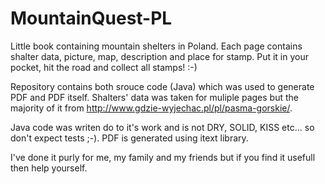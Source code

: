 # MountainQuest-PL
Little book containing mountain shelters in Poland. Each page contains shalter data, picture, map, description and place for stamp. Put it in your pocket, hit the road and collect all stamps! :-)

Repository contains both srouce code (Java) which was used to generate PDF and PDF itself.
Shalters' data was taken for muliple pages but the majority of it from http://www.gdzie-wyjechac.pl/pl/pasma-gorskie/.

Java code was writen do to it's work and is not DRY, SOLID, KISS etc... so don't expect tests ;-).
PDF is generated using itext library.

I've done it purly for me, my family and my friends but if you find it usefull then help yourself. 
